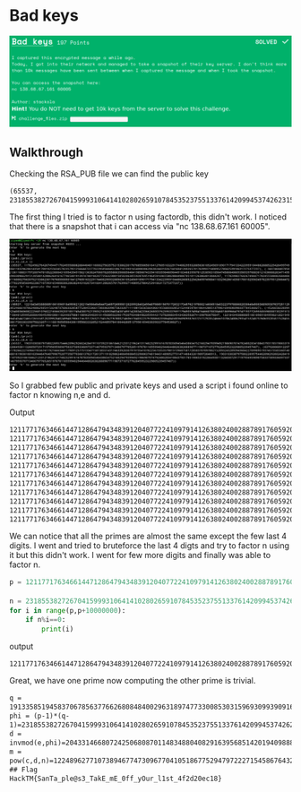 # Bad keys
<p align="center">
<img src="images/bad.png"/>
</p>

## Walkthrough
Checking the RSA_PUB file we can find the public key

```
(65537, 2318553827267041599931064141028026591078453523755133761420994537426231546233197332557815088229590256567177621743082082713100922775483908922217521567861530205737139513575691852244362271068595653732088709994411183164926098663772268120044065766077197167667585331637038825079142327613226776540743407081106744519)
```
The first thing I tried is to factor n using factordb, this didn't work.
I noticed that there is a snapshot that i can access via "nc 138.68.67.161 60005".
<p align="center">
<img src="images/snapshot.png"/>
</p>
So I grabbed few public and private keys and used a script i found online to factor n knowing n,e and d.

Output

```
12117717634661447128647943483912040772241097914126380240028878917605920543320951000813217299678214801720664141663955381289172887935222185768875580129866427
12117717634661447128647943483912040772241097914126380240028878917605920543320951000813217299678214801720664141663955381289172887935222185768875580129868861
12117717634661447128647943483912040772241097914126380240028878917605920543320951000813217299678214801720664141663955381289172887935222185768875580129864747
12117717634661447128647943483912040772241097914126380240028878917605920543320951000813217299678214801720664141663955381289172887935222185768875580129863163
12117717634661447128647943483912040772241097914126380240028878917605920543320951000813217299678214801720664141663955381289172887935222185768875580129864081
12117717634661447128647943483912040772241097914126380240028878917605920543320951000813217299678214801720664141663955381289172887935222185768875580129864747
12117717634661447128647943483912040772241097914126380240028878917605920543320951000813217299678214801720664141663955381289172887935222185768875580129864949
12117717634661447128647943483912040772241097914126380240028878917605920543320951000813217299678214801720664141663955381289172887935222185768875580129865231
12117717634661447128647943483912040772241097914126380240028878917605920543320951000813217299678214801720664141663955381289172887935222185768875580129865389
12117717634661447128647943483912040772241097914126380240028878917605920543320951000813217299678214801720664141663955381289172887935222185768875580129864747
12117717634661447128647943483912040772241097914126380240028878917605920543320951000813217299678214801720664141663955381289172887935222185768875580129864949
```
We can notice that all the primes are almost the same except the few last 4 digits. 
I went and tried to bruteforce the last 4 digts and try to factor n using it but this didn't work. 
I went for few more digits and finally was able to factor n.
```python
p = 12117717634661447128647943483912040772241097914126380240028878917605920543320951000813217299678214801720664141663955381289172887935222185768875580120000000

n = 2318553827267041599931064141028026591078453523755133761420994537426231546233197332557815088229590256567177621743082082713100922775483908922217521567861530205737139513575691852244362271068595653732088709994411183164926098663772268120044065766077197167667585331637038825079142327613226776540743407081106744519
for i in range(p,p+10000000):
	if n%i==0:
		print(i)
```
output
```
12117717634661447128647943483912040772241097914126380240028878917605920543320951000813217299678214801720664141663955381289172887935222185768875580128178823
```
Great, we have one prime now computing the other prime is trivial.

```
q = 191335851945837067856377662680848400296318974773300853031596930993909166558084000989878627579396244459141148723017644937657511582545081598962216442940353
phi = (p-1)*(q-1)=2318553827267041599931064141028026591078453523755133761420994537426231546233197332557815088229590256567177621743082082713100922775483908922217521567861517896683652906291495347923215678179423116315199810313318122689077498834062389085042262670149939556621405526346651852052915497213709009273375569284535625344
d = invmod(e,phi)=2043314668072425068087011483488040829163956851420194098881431580605258944043681864237632574742152439821024427407650515758435235008371212103399871724292806951168923522722704683003512030221232905519279116289520649589591362133740351349387154813919618825576125226745251858019443068382321303211961987200618339457
m = pow(c,d,n)=12248962771073894677473096770410518677529479722271545867643215541833498128196304035177125060226895164008611486959227790433532029
## Flag
HackTM{SanTa_ple@s3_TakE_mE_0ff_yOur_l1st_4f2d20ec18}
